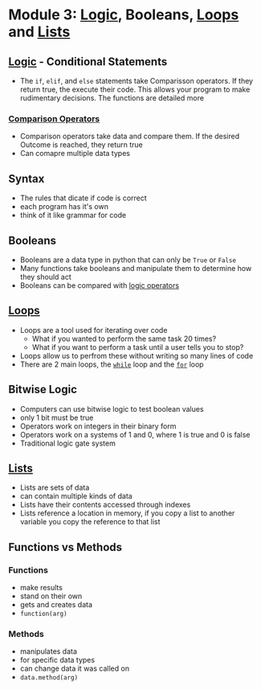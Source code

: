 <!--- Hi, if you're reading this, then Welcome! You're here for  of 2 reasons:
1. You're just seeing this in plaintext, which means you opend the file in a text editor. This is intended to be used with my Obsidian setup, which has it's own extensiosn to give my notes *flair*
2.  You're here for the author's commentary! All of my things that are commented are little snarky notes, annectdotes, and jokes I make that people studying probably don't need.
In any case, go forth, be good, and I'll see you whenever I do. --->

<!-- Tags: #python #computer_science #modules #data_types -->
# Module 3: [Logic](./Topics/Logic.md), Booleans, [Loops](./Topics/Loops.md) and [Lists](./Topics/Lists.md)

## [Logic](./Topics/Logic.md) - Conditional  Statements
- The `if`, `elif`, and `else` statements take Comparisson operators. If they return true, the execute their code. This allows your program to make rudimentary decisions. The functions are detailed more 

### [Comparison Operators](./Topics/Logic.md#ComparisonㅤOperators)
- Comparison operators take data and compare them. If the desired Outcome is reached, they return true
- Can comapre multiple data types

## Syntax
- The rules that dicate if code is correct
- each program has it's own
- think of it like grammar for code

## Booleans
- Booleans are a data type in python that can only be `True` or `False`
- Many functions take booleans and manipulate them to determine how they should act
- Booleans can be compared with [logic operators](./Topics/Logic.md#LogicㅤOperators)

## [Loops](./Topics/Loops.md)
- Loops are a tool used for iterating over code
	- What if you wanted to perform the same task 20 times?
	- What if you want to perform a task until a user tells you to stop?
- Loops allow us to perfrom these without writing so many lines of code
- There are 2 main loops, the [`while`](Loops.md#whileㅤLoops) loop and the [`for`](Loops.md#forㅤloops) loop

## Bitwise Logic
- Computers can use bitwise logic to test boolean values
- only 1 bit must be true
- Operators work on integers in their binary form
- Operators work on a systems of 1 and 0, where 1 is true and 0 is false
- Traditional logic gate system

## [Lists](./Topics/Lists.md)
- Lists are sets of data
- can contain multiple kinds of data
- Lists have their contents accessed through indexes
- Lists reference a location in memory, if you copy a list to another variable you copy the reference to that list

## Functions vs Methods
### Functions
- make results
- stand on their own
- gets and creates data
- `function(arg)`

### Methods
- manipulates data
- for specific data types
- can change data it was called on
- `data.method(arg)`



